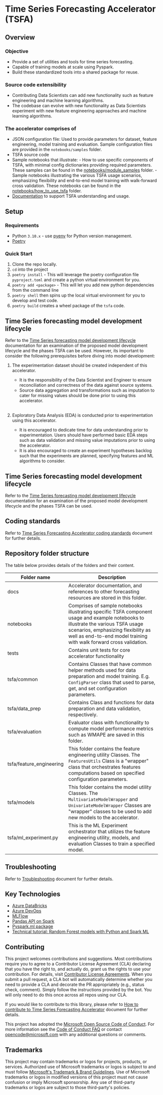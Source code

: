 # Time Series Forecasting Accelerator (TSFA)

## Overview

### Objective

- Provide a set of utilities and tools for time series forecasting.
- Capable of training models at scale using Pyspark.
- Build these standardized tools into a shared package for reuse.

### Source code extensibility

- Contributing Data Scientists can add new functionality such as feature engineering and machine learning algorithms.
- The codebase can evolve with new functionality as Data Scientists experiment with new feature engineering approaches and machine learning algorithms.

### The accelerator comprises of

- JSON configuration file: Used to provide parameters for dataset, feature engineering, model training and evaluation. Sample configuration files are provided in the `notebooks/samples` folder.
- TSFA source code
- Sample notebooks that illustrate:
        - How to use specific components of TSFA, with minimal config dictionaries providing required parameters. These samples can be found in the [notebooks/module_samples](notebooks/module_samples) folder.
        - Sample notebooks illustrating the various TSFA usage scenarios, emphasizing flexibility and end-to-end model training with walk-forward cross validation. These notebooks can be found in the [notebooks/how_to_use_tsfa](notebooks/how_to_use_tsfa) folder.
- [Documentation](docs) to support TSFA understanding and usage.

## Setup

### Requirements

- Python `3.10.x` - use [pyenv](https://github.com/pyenv/pyenv) for Python
  version management.
- [Poetry](https://python-poetry.org/)

### Quick Start

1. Clone the repo locally.
2. `cd` into the project
3. `poetry install` - This will leverage the poetry configuration file `pyproject.toml` and create a python virtual environment for you.
4. `poetry add <package>` - This will let you add new python dependencies from the command line
5. `poetry shell` then spins up the local virtual environment for you to develop and test code.
6. `poetry build` creates a wheel package of the `tsfa` code.

## Time Series forecasting model development lifecycle

Refer to the [Time Series forecasting model development lifecycle](docs/ml_lifecycle.md) documentation for an examination of the proposed model development lifecycle and the phases TSFA can be used. However, its important to consider the following prerequisites before diving into model development:

1. The experimentation dataset should be created independent of this accelerator.
    - It is the responsibility of the Data Scientist and Engineer to ensure reconciliation and correctness of the data against source systems.
    - Source data aggregation and transformations such as imputation to cater for missing values should be done prior to using this accelerator.<br><br>

2. Exploratory Data Analysis (EDA) is conducted prior to experimentation using this accelerator.
    - It is encouraged to dedicate time for data understanding prior to experimentation. Users should have performed basic EDA steps such as data validation and missing value imputations prior to using the accelerator.
    - It is also encouraged to create an experiment hypotheses backlog such that the experiments are planned, specifying features and ML algorithms to consider.

## Time Series forecasting model development lifecycle

Refer to the [Time Series forecasting model development lifecycle](docs/ml_lifecycle.md) documentation for an examination of the proposed model development lifecycle and the phases TSFA can be used.

## Coding standards

Refer to [Time Series Forecasting Accelerator coding standards](docs/coding_standards.md) document for further details.

## Repository folder structure

The table below provides details of the folders and their content.

| Folder name | Description |
|-|-|
| docs | Accelerator documentation, and references to other forecasting resources are stored in this folder.|
| notebooks | Comprises of sample notebooks illustrating specific TSFA component usage and example notebooks to illustrate the various TSFA usage scenarios, emphasizing flexibility as well as end-to-end model training with walk forward cross validation.|
| tests | Contains unit tests for core accelerator functionality
| tsfa/common | Contains Classes that have common helper methods used for data preparation and model training. E.g. `ConfigParser` class that used to parse, get, and set configuration parameters.|
| tsfa/data_prep | Contains Class and functions for data preparation and data validation, respectively.|
| tsfa/evaluation | Evaluator class with functionality to compute model performance metrics such as WMAPE are saved in this folder.|
| tsfa/feature_engineering | This folder contains the feature engineering utility Classes. The `FeaturesUtils` Class is a "wrapper" class that orchestrates features computations based on specified configuration parameters. |
| tsfa/models | This folder contains the model utility Classes. The `MultivariateModelWrapper` and `UnivariateModelWrapper` Classes are "wrapper" classes to be used to add new models to the accelerator. |
| tsfa/ml_experiment.py | This is the ML Experiment orchestrator that utilizes the feature engineering utility, models, and evaluation Classes to train a specified model.

## Troubleshooting

Refer to [Troubleshooting](docs/troubleshooting.md) document for further details.

## Key Technologies

- [Azure DataBricks](https://azure.microsoft.com/en-us/services/databricks/)
- [Azure DevOps](https://azure.microsoft.com/en-us/services/devops/)
- [MLFlow](https://mlflow.org/)
- [Pandas API on Spark](https://spark.apache.org/docs/latest/api/python/user_guide/pandas_on_spark/index.html)
- [Pyspark.ml package](https://spark.apache.org/docs/2.3.0/api/python/pyspark.ml.html)
- [Technical tutorial: Random Forest models with Python and Spark ML](https://www.silect.is/blog/random-forest-models-in-spark-ml/)

## Contributing

This project welcomes contributions and suggestions. Most contributions require you to agree to a Contributor License Agreement (CLA) declaring that you have the right to, and actually do, grant us the rights to use your contribution. For details, visit [Contributor License Agreements](https://cla.opensource.microsoft.com). When you submit a pull request, a CLA bot will automatically determine whether you need to provide a CLA and decorate the PR appropriately (e.g., status check, comment). Simply follow the instructions provided by the bot. You will only need to do this once across all repos using our CLA.

If you would like to contribute to this library, please refer to [How to contribute to Time Series Forecasting Accelerator](CONTRIBUTING.md) document for further details.

This project has adopted the [Microsoft Open Source Code of Conduct](https://opensource.microsoft.com/codeofconduct/).
For more information see the [Code of Conduct FAQ](https://opensource.microsoft.com/codeofconduct/faq/) or
contact [opencode@microsoft.com](mailto:opencode@microsoft.com) with any additional questions or comments.

## Trademarks

This project may contain trademarks or logos for projects, products, or services. Authorized use of Microsoft
trademarks or logos is subject to and must follow
[Microsoft's Trademark & Brand Guidelines](https://www.microsoft.com/en-us/legal/intellectualproperty/trademarks/usage/general).
Use of Microsoft trademarks or logos in modified versions of this project must not cause confusion or imply Microsoft sponsorship.
Any use of third-party trademarks or logos are subject to those third-party's policies.
